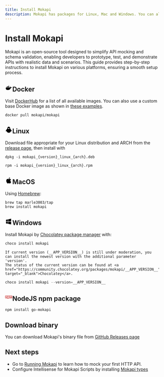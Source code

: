```yaml
---
title: Install Mokapi
description: Mokapi has packages for Linux, Mac and Windows. You can also use Mokapi inside a Docker container, a standalone binary or using NPM package
---
```

# Install Mokapi

Mokapi is an open-source tool designed to simplify API mocking and schema validation, enabling developers to prototype, test, and demonstrate APIs with realistic data and scenarios. This guide provides step-by-step instructions to install Mokapi on various platforms, ensuring a smooth setup process.

## <svg style="width:1.125em;" xmlns="http://www.w3.org/2000/svg" viewBox="0 0 24 24"><path d="M21.81 10.25c-.06-.04-.56-.43-1.64-.43-.28 0-.56.03-.84.08-.21-1.4-1.38-2.11-1.43-2.14l-.29-.17-.18.27c-.24.36-.43.77-.51 1.19-.2.8-.08 1.56.33 2.21-.49.28-1.29.35-1.46.35H2.62c-.34 0-.62.28-.62.63 0 1.15.18 2.3.58 3.38.45 1.19 1.13 2.07 2 2.61.98.6 2.59.94 4.42.94.79 0 1.61-.07 2.42-.22 1.12-.2 2.2-.59 3.19-1.16A8.3 8.3 0 0 0 16.78 16c1.05-1.17 1.67-2.5 2.12-3.65h.19c1.14 0 1.85-.46 2.24-.85.26-.24.45-.53.59-.87l.08-.24-.19-.14m-17.96.99h1.76c.08 0 .16-.07.16-.16V9.5c0-.08-.07-.16-.16-.16H3.85c-.09 0-.16.07-.16.16v1.58c.01.09.07.16.16.16m2.43 0h1.76c.08 0 .16-.07.16-.16V9.5c0-.08-.07-.16-.16-.16H6.28c-.09 0-.16.07-.16.16v1.58c.01.09.07.16.16.16m2.47 0h1.75c.1 0 .17-.07.17-.16V9.5c0-.08-.06-.16-.17-.16H8.75c-.08 0-.15.07-.15.16v1.58c0 .09.06.16.15.16m2.44 0h1.77c.08 0 .15-.07.15-.16V9.5c0-.08-.06-.16-.15-.16h-1.77c-.08 0-.15.07-.15.16v1.58c0 .09.07.16.15.16M6.28 9h1.76c.08 0 .16-.09.16-.18V7.25c0-.09-.07-.16-.16-.16H6.28c-.09 0-.16.06-.16.16v1.57c.01.09.07.18.16.18m2.47 0h1.75c.1 0 .17-.09.17-.18V7.25c0-.09-.06-.16-.17-.16H8.75c-.08 0-.15.06-.15.16v1.57c0 .09.06.18.15.18m2.44 0h1.77c.08 0 .15-.09.15-.18V7.25c0-.09-.07-.16-.15-.16h-1.77c-.08 0-.15.06-.15.16v1.57c0 .09.07.18.15.18m0-2.28h1.77c.08 0 .15-.07.15-.16V5c0-.1-.07-.17-.15-.17h-1.77c-.08 0-.15.06-.15.17v1.56c0 .08.07.16.15.16m2.46 4.52h1.76c.09 0 .16-.07.16-.16V9.5c0-.08-.07-.16-.16-.16h-1.76c-.08 0-.15.07-.15.16v1.58c0 .09.07.16.15.16"></path></svg><span>Docker</span>

Visit [DockerHub](https://hub.docker.com/r/mokapi/mokapi/tags) for a list of all available images. 
You can also use a custom base Docker image as shown in [these examples](/docs/examples/examples/mokapi-with-custom-base-image.md).

```
docker pull mokapi/mokapi
```

## <svg style="width:1.125em;" xmlns="http://www.w3.org/2000/svg" viewBox="0 0 24 24"><path d="M14.62 8.35c-.42.28-1.75 1.04-1.95 1.19-.39.31-.75.29-1.14-.01-.2-.16-1.53-.92-1.95-1.19-.48-.31-.45-.7.08-.92 1.64-.69 3.28-.64 4.91.03.49.21.51.6.05.9m7.22 7.28c-.93-2.09-2.2-3.99-3.84-5.66a4.31 4.31 0 0 1-1.06-1.88c-.1-.33-.17-.67-.24-1.01-.2-.88-.29-1.78-.7-2.61-.73-1.58-2-2.4-3.84-2.47-1.81.05-3.16.81-3.95 2.4-.21.43-.36.88-.46 1.34-.17.76-.32 1.55-.5 2.32-.15.65-.45 1.21-.96 1.71-1.61 1.57-2.9 3.37-3.88 5.35-.14.29-.28.58-.37.88-.19.66.29 1.12.99.96.44-.09.88-.18 1.3-.31.41-.15.57-.05.67.35.65 2.15 2.07 3.66 4.24 4.5 4.12 1.56 8.93-.66 9.97-4.58.07-.27.17-.37.47-.27.46.14.93.24 1.4.35.49.09.85-.16.92-.64.03-.26-.06-.49-.16-.73"></path></svg><span>Linux</span>

Download file appropriate for your Linux distribution and ARCH from the [release page](https://github.com/marle3003/mokapi/releases), then install with

```tab=deb
dpkg -i mokapi_{version}_linux_{arch}.deb
```

```tab=rpm
rpm -i mokapi_{version}_linux_{arch}.rpm
```

## <svg style="width:1.125em;" xmlns="http://www.w3.org/2000/svg" viewBox="0 0 24 24"><path d="M18.71 19.5c-.83 1.24-1.71 2.45-3.05 2.47-1.34.03-1.77-.79-3.29-.79-1.53 0-2 .77-3.27.82-1.31.05-2.3-1.32-3.14-2.53C4.25 17 2.94 12.45 4.7 9.39c.87-1.52 2.43-2.48 4.12-2.51 1.28-.02 2.5.87 3.29.87.78 0 2.26-1.07 3.81-.91.65.03 2.47.26 3.64 1.98-.09.06-2.17 1.28-2.15 3.81.03 3.02 2.65 4.03 2.68 4.04-.03.07-.42 1.44-1.38 2.83M13 3.5c.73-.83 1.94-1.46 2.94-1.5.13 1.17-.34 2.35-1.04 3.19-.69.85-1.83 1.51-2.95 1.42-.15-1.15.41-2.35 1.05-3.11Z"></path></svg><span>MacOS</span>

Using [Homebrew](https://brew.sh/):

```
brew tap marle3003/tap 
brew install mokapi
```

## <svg style="width:1.125em;" xmlns="http://www.w3.org/2000/svg" viewBox="0 0 24 24"><path d="M3 12V6.75l6-1.32v6.48L3 12m17-9v8.75l-10 .15V5.21L20 3M3 13l6 .09v6.81l-6-1.15V13m17 .25V22l-10-1.91V13.1l10 .15Z"></path></svg><span>Windows</span>

Install Mokapi by [Chocolatey package manager](https://chocolatey.org/) with:

```Powershell
choco install mokapi
```

``` box=tip
If current version (__APP_VERSION__) is still under moderation, you can install the newest version with the additional parameter 'version'.
The status of the current version can be found at <a href="https://community.chocolatey.org/packages/mokapi/__APP_VERSION__" target="_blank">Chocolatey</a>.
```

```Powershell
choco install mokapi --version=__APP_VERSION__
```

## <svg style="width:1.125em;" viewBox="0 0 128 128"><path fill="#cb3837" d="M2 38.5h124v43.71H64v7.29H36.44v-7.29H2zm6.89 36.43h13.78V53.07h6.89v21.86h6.89V45.79H8.89zm34.44-29.14v36.42h13.78v-7.28h13.78V45.79zm13.78 7.29H64v14.56h-6.89zm20.67-7.29v29.14h13.78V53.07h6.89v21.86h6.89V53.07h6.89v21.86h6.89V45.79z"></path></svg><span>NodeJS npm package</span>

```bash
npm install go-mokapi
```

## Download binary

You can download Mokapi's binary file from [GitHub Releases page](https://github.com/marle3003/mokapi/releases)

## Next steps

- Go to [Running Mokapi](/docs/guides/get-started/running.md) to learn how to mock your first HTTP API.
- Configure Intellisense for Mokapi Scripts by installing [Mokapi types](https://www.npmjs.com/package/@types/mokapi)